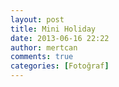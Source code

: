 ```yaml
---
layout: post
title: Mini Holiday
date: 2013-06-16 22:22
author: mertcan
comments: true
categories: [Fotoğraf]
---
```

<div style="clear: both;"><a style="margin-left: 1em; margin-right: 1em;" href="http://www.mertcanekren.com/blog/wp-content/uploads/2013/06/blogger-image-8543549.jpg"><img src="http://www.mertcanekren.com/blog/wp-content/uploads/2013/06/blogger-image-8543549.jpg" alt="" border="0" /></a></div>
<div style="clear: both;"><a style="margin-left: 1em; margin-right: 1em;" href="http://www.mertcanekren.com/blog/wp-content/uploads/2013/06/blogger-image-24185108.jpg"><img src="http://www.mertcanekren.com/blog/wp-content/uploads/2013/06/blogger-image-24185108.jpg" alt="" border="0" /></a></div>
<div style="clear: both;"></div>
<div style="clear: both;">
<div style="clear: both;"><a style="margin-left: 1em; margin-right: 1em;" href="http://www.mertcanekren.com/blog/wp-content/uploads/2013/06/blogger-image-959468138.jpg"><img src="http://www.mertcanekren.com/blog/wp-content/uploads/2013/06/blogger-image-959468138.jpg" alt="" border="0" /></a></div>
</div>
<div style="clear: both;"><a style="margin-left: 1em; margin-right: 1em;" href="http://www.mertcanekren.com/blog/wp-content/uploads/2013/06/blogger-image-577832565.jpg"><img src="http://www.mertcanekren.com/blog/wp-content/uploads/2013/06/blogger-image-577832565.jpg" alt="" border="0" /></a></div>
<div style="clear: both;"></div>
<div style="clear: both;">
<div style="clear: both;"><a style="margin-left: 1em; margin-right: 1em;" href="http://www.mertcanekren.com/blog/wp-content/uploads/2013/06/blogger-image-1402624097.jpg"><img src="http://www.mertcanekren.com/blog/wp-content/uploads/2013/06/blogger-image-1402624097.jpg" alt="" border="0" /></a></div>
</div>
<div style="clear: both;"><a style="margin-left: 1em; margin-right: 1em;" href="http://www.mertcanekren.com/blog/wp-content/uploads/2013/06/blogger-image-1566362535.jpg"><img src="http://www.mertcanekren.com/blog/wp-content/uploads/2013/06/blogger-image-1566362535.jpg" alt="" border="0" /></a></div>
<div style="clear: both;"><a style="margin-left: 1em; margin-right: 1em;" href="http://www.mertcanekren.com/blog/wp-content/uploads/2013/06/blogger-image-304716652.jpg"><img src="http://www.mertcanekren.com/blog/wp-content/uploads/2013/06/blogger-image-304716652.jpg" alt="" border="0" /></a></div>
<div style="clear: both;"><a style="margin-left: 1em; margin-right: 1em;" href="http://www.mertcanekren.com/blog/wp-content/uploads/2013/06/blogger-image-568377937.jpg"><img src="http://www.mertcanekren.com/blog/wp-content/uploads/2013/06/blogger-image-568377937.jpg" alt="" border="0" /></a></div>
